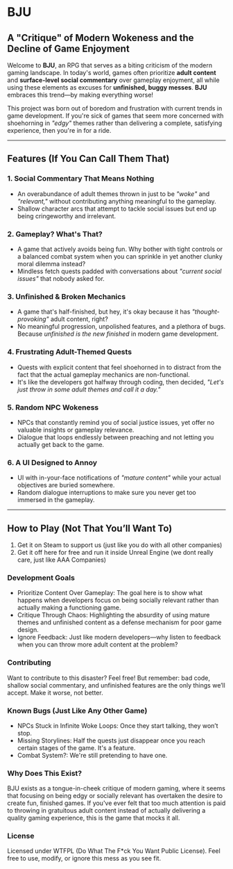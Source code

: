 # **BJU**  
## A "Critique" of Modern Wokeness and the Decline of Game Enjoyment

Welcome to **BJU**, an RPG that serves as a biting criticism of the modern gaming landscape. In today's world, games often prioritize **adult content** and **surface-level social commentary** over gameplay enjoyment, all while using these elements as excuses for **unfinished, buggy messes**. **BJU** embraces this trend—by making everything worse!

This project was born out of boredom and frustration with current trends in game development. If you're sick of games that seem more concerned with shoehorning in *"edgy"* themes rather than delivering a complete, satisfying experience, then you're in for a ride.

---

## **Features** (If You Can Call Them That)

### 1. **Social Commentary That Means Nothing**
- An overabundance of adult themes thrown in just to be *"woke"* and *"relevant,"* without contributing anything meaningful to the gameplay.  
- Shallow character arcs that attempt to tackle social issues but end up being cringeworthy and irrelevant.

### 2. **Gameplay? What's That?**
- A game that actively avoids being fun. Why bother with tight controls or a balanced combat system when you can sprinkle in yet another clunky moral dilemma instead?  
- Mindless fetch quests padded with conversations about *"current social issues"* that nobody asked for.

### 3. **Unfinished & Broken Mechanics**
- A game that's half-finished, but hey, it's okay because it has *"thought-provoking"* adult content, right?  
- No meaningful progression, unpolished features, and a plethora of bugs. Because *unfinished is the new finished* in modern game development.

### 4. **Frustrating Adult-Themed Quests**
- Quests with explicit content that feel shoehorned in to distract from the fact that the actual gameplay mechanics are non-functional.  
- It's like the developers got halfway through coding, then decided, *"Let's just throw in some adult themes and call it a day."*

### 5. **Random NPC Wokeness**
- NPCs that constantly remind you of social justice issues, yet offer no valuable insights or gameplay relevance.  
- Dialogue that loops endlessly between preaching and not letting you actually get back to the game.

### 6. **A UI Designed to Annoy**
- UI with in-your-face notifications of *"mature content"* while your actual objectives are buried somewhere.  
- Random dialogue interruptions to make sure you never get too immersed in the gameplay.

---

## **How to Play** (Not That You’ll Want To)

1. Get it on Steam to support us (just like you do with all other companies)
2. Get it off here for free and run it inside Unreal Engine (we dont really care, just like AAA Companies)

### Development Goals
- Prioritize Content Over Gameplay: The goal here is to show what happens when developers focus on being socially relevant rather than actually making a functioning game.
- Critique Through Chaos: Highlighting the absurdity of using mature themes and unfinished content as a defense mechanism for poor game design.
- Ignore Feedback: Just like modern developers—why listen to feedback when you can throw more adult content at the problem?

### Contributing
Want to contribute to this disaster? Feel free! But remember: bad code, shallow social commentary, and unfinished features are the only things we’ll accept. Make it worse, not better.

### Known Bugs (Just Like Any Other Game)
- NPCs Stuck in Infinite Woke Loops: Once they start talking, they won’t stop.
- Missing Storylines: Half the quests just disappear once you reach certain stages of the game. It's a feature.
- Combat System?: We're still pretending to have one.

### Why Does This Exist?
BJU exists as a tongue-in-cheek critique of modern gaming, where it seems that focusing on being edgy or socially relevant has overtaken the desire to create fun, finished games. If you've ever felt that too much attention is paid to throwing in gratuitous adult content instead of actually delivering a quality gaming experience, this is the game that mocks it all.

### License
Licensed under WTFPL (Do What The F*ck You Want Public License). Feel free to use, modify, or ignore this mess as you see fit.

